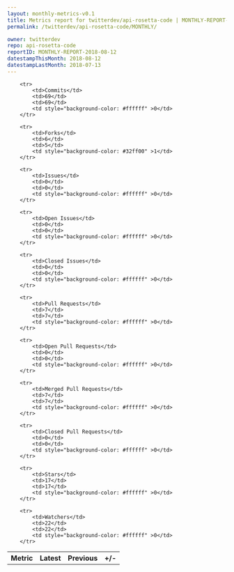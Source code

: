 ```yaml
---
layout: monthly-metrics-v0.1
title: Metrics report for twitterdev/api-rosetta-code | MONTHLY-REPORT-2018-08-12 | 2018-08-12
permalink: /twitterdev/api-rosetta-code/MONTHLY/

owner: twitterdev
repo: api-rosetta-code
reportID: MONTHLY-REPORT-2018-08-12
datestampThisMonth: 2018-08-12
datestampLastMonth: 2018-07-13
---
```



<table style="width: 100%;">
    <tr>
        <th>Metric</th>
        <th>Latest</th>
        <th>Previous</th>
        <th>+/-</th>
    </tr>

        <tr>
            <td>Commits</td>
            <td>69</td>
            <td>69</td>
            <td style="background-color: #ffffff" >0</td>
        </tr>
        
        <tr>
            <td>Forks</td>
            <td>6</td>
            <td>5</td>
            <td style="background-color: #32ff00" >1</td>
        </tr>
        
        <tr>
            <td>Issues</td>
            <td>0</td>
            <td>0</td>
            <td style="background-color: #ffffff" >0</td>
        </tr>
        
        <tr>
            <td>Open Issues</td>
            <td>0</td>
            <td>0</td>
            <td style="background-color: #ffffff" >0</td>
        </tr>
        
        <tr>
            <td>Closed Issues</td>
            <td>0</td>
            <td>0</td>
            <td style="background-color: #ffffff" >0</td>
        </tr>
        
        <tr>
            <td>Pull Requests</td>
            <td>7</td>
            <td>7</td>
            <td style="background-color: #ffffff" >0</td>
        </tr>
        
        <tr>
            <td>Open Pull Requests</td>
            <td>0</td>
            <td>0</td>
            <td style="background-color: #ffffff" >0</td>
        </tr>
        
        <tr>
            <td>Merged Pull Requests</td>
            <td>7</td>
            <td>7</td>
            <td style="background-color: #ffffff" >0</td>
        </tr>
        
        <tr>
            <td>Closed Pull Requests</td>
            <td>0</td>
            <td>0</td>
            <td style="background-color: #ffffff" >0</td>
        </tr>
        
        <tr>
            <td>Stars</td>
            <td>17</td>
            <td>17</td>
            <td style="background-color: #ffffff" >0</td>
        </tr>
        
        <tr>
            <td>Watchers</td>
            <td>22</td>
            <td>22</td>
            <td style="background-color: #ffffff" >0</td>
        </tr>
        
</table>
